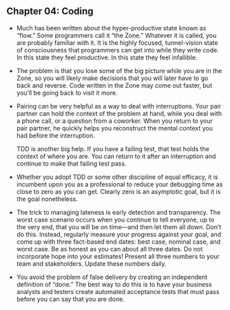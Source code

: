 ## Chapter 04: Coding

- Much has been written about the hyper-productive state known as “flow.” Some programmers call it “the Zone.” Whatever it is called, you are probably familiar with it. It is the highly focused, tunnel-vision state of consciousness that programmers can get into while they write code. In this state they feel productive. In this state they feel infallible.

- The problem is that you lose some of the big picture while you are in the Zone, so you will likely make decisions that you will later have to go back and reverse. Code written in the Zone may come out faster, but you’ll be going back to visit it more.

- Pairing can be very helpful as a way to deal with interruptions. Your pair partner can hold the context of the problem at hand, while you deal with a phone call, or a question from a coworker. When you return to your pair partner, he quickly helps you reconstruct the mental context you had before the interruption.

	TDD is another big help. If you have a failing test, that test holds the context of where you are. You can return to it after an interruption and continue to make that failing test pass.

- Whether you adopt TDD or some other discipline of equal efficacy, it is incumbent upon you as a professional to reduce your debugging time as close to zero as you can get. Clearly zero is an asymptotic goal, but it is the goal nonetheless.

- The trick to managing lateness is early detection and transparency. The worst case scenario occurs when you continue to tell everyone, up to the very end, that you will be on time—and then let them all down. Don’t do this. Instead, regularly measure your progress against your goal, and come up with three fact-based end dates: best case, nominal case, and worst case. Be as honest as you can about all three dates. Do not incorporate hope into your estimates! Present all three numbers to your team and stakeholders. Update these numbers daily.

- You avoid the problem of false delivery by creating an independent definition of “done.” The best way to do this is to have your business analysts and testers create automated acceptance tests that must pass before you can say that you are done.